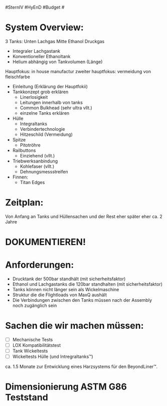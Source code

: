 #SternIV #HyEnD #Budget #
# System Overview:

3 Tanks:
Unten Lachgas Mitte Ethanol Druckgas
- Integraler Lachgastank
- Konventioneller Ethanoltank
- Helium abhängig von Tankvolumen (Länge)

Hauptfokus: in house manufactur
zweiter hauptfokus: vermeidung von fleischfarbe

- Einleitung (Erklärung der Hauptfokii)
- Tankkonzept grob erklären
	- Linerlosigkeit
	- Leitungen innerhalb von tanks
	- Common Bulkhead (sehr ultra vllt.)
	- einzelne Tanks erklären
- Hülle
	- Integraltanks
	- Verbindertechnologie
	- Hitzeschild (Vermeidung)
- Spitze
	- Pitotröhre
- Railbuttons
	- Einziehend (vllt.)
- Triebwerksanbindung
	- Kohlefaser (vllt.)
	- Dehnungsmessstreifen
- Finnen:
	- Titan Edges

# Zeitplan:

Von Anfang an Tanks und Hüllensachen und der Rest eher später
eher ca. 2 Jahre

# DOKUMENTIEREN!

# Anforderungen:

- Drucktank der 500bar standhält (mit sicherheitsfaktor)
- Ethanol und Lachgastanks die 120bar standhalten (mit sicherheitsfaktor)
- Tanks können nicht länger sein als Wickelmaschine
- Struktur die die Flightloads von MaxQ aushält
- Die Verbindungen zwischen den Tanks müssen nach der Assembly noch zugänglich sein

# Sachen die wir machen müssen:

- [ ] Mechanische Tests
- [ ] LOX Kompatibilitätstest
- [ ] Tank Wickeltests
- [ ] Wickeltests Hülle (und Intregraltanks™)

ca. 1.5 Monate zur Entwicklung eines Harzsystems für den BeyondLiner™.


# Dimensionierung ASTM G86 Teststand